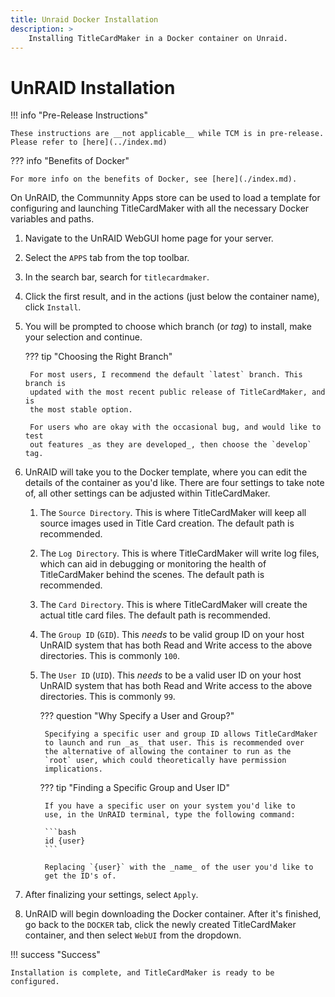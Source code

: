```yaml
---
title: Unraid Docker Installation
description: >
    Installing TitleCardMaker in a Docker container on Unraid.
---
```


# UnRAID Installation

!!! info "Pre-Release Instructions"

    These instructions are __not applicable__ while TCM is in pre-release.
    Please refer to [here](../index.md)

??? info "Benefits of Docker"

    For more info on the benefits of Docker, see [here](./index.md).

On UnRAID, the Communnity Apps store can be used to load a template for
configuring and launching TitleCardMaker  with all the necessary Docker
variables and paths.

1. Navigate to the UnRAID WebGUI home page for your server.

2. Select the `APPS` tab from the top toolbar.

3. In the search bar, search for `titlecardmaker`.

4. Click the first result, and in the actions (just below the container
name), click `Install`.

5. You will be prompted to choose which branch (or _tag_) to install,
make your selection and continue.

    ??? tip "Choosing the Right Branch"

        For most users, I recommend the default `latest` branch. This branch is
        updated with the most recent public release of TitleCardMaker, and is
        the most stable option.

        For users who are okay with the occasional bug, and would like to test
        out features _as they are developed_, then choose the `develop` tag.

6. UnRAID will take you to the Docker template, where you can edit the
details of the container as you'd like. There are four settings to take
note of, all other settings can be adjusted within TitleCardMaker.

    1. The `Source Directory`. This is where TitleCardMaker will keep
    all source images used in Title Card creation. The default path is
    recommended.

    2. The `Log Directory`. This is where TitleCardMaker will write log
    files, which can aid in debugging or monitoring the health of
    TitleCardMaker behind the scenes. The default path is recommended.

    3. The `Card Directory`. This is where TitleCardMaker will create
    the actual title card files. The default path is recommended.

    4. The `Group ID` (`GID`). This _needs_ to be valid group ID on your
    host UnRAID system that has both Read and Write access to the above
    directories. This is commonly `100`.

    5. The `User ID` (`UID`). This _needs_ to be a valid user ID on your
    host UnRAID system that has both Read and Write access to the above
    directories. This is commonly `99`.

        ??? question "Why Specify a User and Group?"

            Specifying a specific user and group ID allows TitleCardMaker
            to launch and run _as_ that user. This is recommended over
            the alternative of allowing the container to run as the
            `root` user, which could theoretically have permission
            implications. 

        ??? tip "Finding a Specific Group and User ID"

            If you have a specific user on your system you'd like to
            use, in the UnRAID terminal, type the following command:

            ```bash
            id {user}
            ```

            Replacing `{user}` with the _name_ of the user you'd like to
            get the ID's of.

7. After finalizing your settings, select `Apply`.

8. UnRAID will begin downloading the Docker container. After it's
finished, go back to the `DOCKER` tab, click the newly created
TitleCardMaker container, and then select `WebUI` from the dropdown.

!!! success "Success"

    Installation is complete, and TitleCardMaker is ready to be
    configured.
